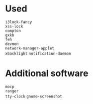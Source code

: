 # Used 
`i3lock-fancy`  
`xss-lock`  
`compton`   
`gxkb`  
`feh`  
`devmon`  
`network-manager-applet`  
`xbacklight` 
`notification-daemon` 

# Additional software
`mocp`  
`ranger`  
`tty-clock`
`gnome-screenshot` 
